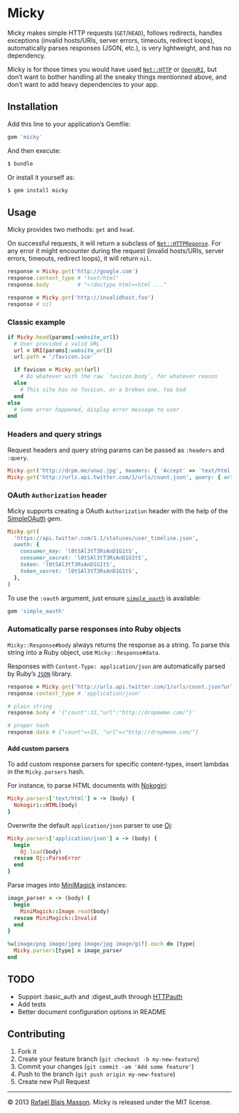 # Micky

Micky makes simple HTTP requests (`GET`/`HEAD`), follows redirects, handles
exceptions (invalid hosts/URIs, server errors, timeouts, redirect loops),
automatically parses responses (JSON, etc.), is very lightweight, and has no
dependency.

Micky is for those times you would have used
[`Net::HTTP`](http://ruby-doc.org/stdlib/libdoc/net/http/rdoc/Net/HTTP.html‎)
or [`OpenURI`](http://ruby-doc.org/stdlib/libdoc/open-uri/rdoc/OpenURI.html),
but don’t want to bother handling all the sneaky things mentionned above, and
don’t want to add heavy dependencies to your app.

## Installation

Add this line to your application’s Gemfile:

```ruby
gem 'micky'
```

And then execute:

```sh
$ bundle
```

Or install it yourself as:

```sh
$ gem install micky
```

## Usage

Micky provides two methods: `get` and `head`.

On successful requests, it will return a subclass of
[`Net::HTTPReponse`](http://ruby-doc.org/stdlib/libdoc/net/http/rdoc/Net/HTTPResponse.html).
For any error it might encounter during the request (invalid hosts/URIs,
server errors, timeouts, redirect loops), it will return `nil`.

```ruby
response = Micky.get('http://google.com')
response.content_type # "text/html"
response.body         # "<!doctype html><html ..."

response = Micky.get('http://invalidhost.foo')
response # nil
```

### Classic example

```ruby
if Micky.head(params[:website_url])
  # User provided a valid URL
  url = URI(params[:website_url])
  url.path = '/favicon.ico'

  if favicon = Micky.get(url)
    # Do whatever with the raw `favicon.body`, for whatever reason
  else
    # This site has no favicon, or a broken one, too bad
  end
else
  # Some error happened, display error message to user
end
```

### Headers and query strings

Request headers and query string params can be passed as `:headers` and `:query`.

```ruby
Micky.get('http://drpm.me/unwz.jpg', headers: { 'Accept' => 'text/html' })
Micky.get('http://urls.api.twitter.com/1/urls/count.json', query: { url: 'dropmeme.com' })
```

### OAuth `Authorization` header

Micky supports creating a OAuth `Authorization` header with the help of the
[SimpleOAuth](https://github.com/laserlemon/simple_oauth) gem.

```ruby
Micky.get(
  'https://api.twitter.com/1.1/statuses/user_timeline.json',
  oauth: {
    consumer_key: 'l0tSAl3tT3RsAnD1G1tS',
    consumer_secret: 'l0tSAl3tT3RsAnD1G1tS',
    token: 'l0tSAl3tT3RsAnD1G1tS',
    token_secret: 'l0tSAl3tT3RsAnD1G1tS',
  },
)
```

To use the `:oauth` argument, just ensure [`simple_oauth`](http://rubygems.org/gems/simple_oauth) is available:

```ruby
gem 'simple_oauth'
```

### Automatically parse responses into Ruby objects

`Micky::Response#body` always returns the response as a string. To parse this
string into a Ruby object, use `Micky::Response#data`.

Responses with `Content-Type: application/json` are automatically parsed by
Ruby’s [`JSON`](http://ruby-doc.org/stdlib/libdoc/json/rdoc/JSON.html) library.

```ruby
response = Micky.get('http://urls.api.twitter.com/1/urls/count.json?url=dropmeme.com')
response.content_type # 'application/json'

# plain string
response.body # '{"count":33,"url":"http://dropmeme.com/"}'

# proper hash
response.data # {"count"=>33, "url"=>"http://dropmeme.com/"}
```

#### Add custom parsers

To add custom response parsers for specific content-types, insert lambdas in
the `Micky.parsers` hash.

For instance, to parse HTML documents with [Nokogiri](http://nokogiri.org):

```ruby
Micky.parsers['text/html'] = -> (body) {
  Nokogiri::HTML(body)
}
```

Overwrite the default `application/json` parser to use
[Oj](http://github.com/ohler55/oj):

```ruby
Micky.parsers['application/json'] = -> (body) {
  begin
    Oj.load(body)
  rescue Oj::ParseError
  end
}
```

Parse images into [MiniMagick](https://github.com/minimagick/minimagick)
instances:

```ruby
image_parser = -> (body) {
  begin
    MiniMagick::Image.read(body)
  rescue MiniMagick::Invalid
  end
}

%w[image/png image/jpeg image/jpg image/gif].each do |type|
  Micky.parsers[type] = image_parser
end
```

## TODO

- Support :basic_auth and :digest_auth through [HTTPauth](https://github.com/Manfred/HTTPauth)
- Add tests
- Better document configuration options in README

## Contributing

1. Fork it
2. Create your feature branch (`git checkout -b my-new-feature`)
3. Commit your changes (`git commit -am 'Add some feature'`)
4. Push to the branch (`git push origin my-new-feature`)
5. Create new Pull Request

---

© 2013 [Rafaël Blais Masson](http://rafbm.com). Micky is released under the MIT license.
